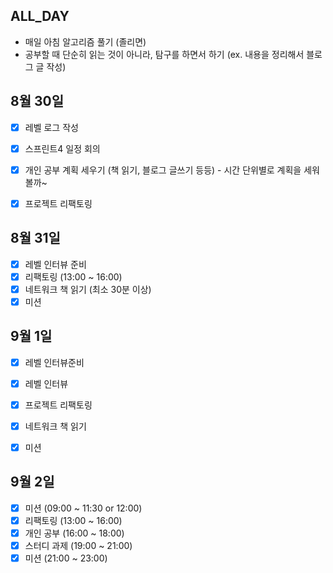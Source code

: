 ## ALL_DAY

- 매일 아침 알고리즘 풀기 (졸리면)
- 공부할 때 단순히 읽는 것이 아니라, 탐구를 하면서 하기 (ex. 내용을 정리해서 블로그 글 작성)


## 8월 30일

- [x] 레벨 로그 작성
- [x] 스프린트4 일정 회의
- [x] 개인 공부 계획 세우기 (책 읽기, 블로그 글쓰기 등등) - 시간 단위별로 계획을 세워볼까~
- [x] 프로젝트 리팩토링


## 8월 31일

- [x] 레벨 인터뷰 준비
- [x] 리팩토링 (13:00 ~ 16:00)
- [x] 네트워크 책 읽기 (최소 30분 이상)
- [x] 미션

## 9월 1일

- [x] 레벨 인터뷰준비
- [x] 레벨 인터뷰
- [x] 프로젝트 리팩토링
- [x] 네트워크 책 읽기
- [x] 미션  


## 9월 2일

- [x] 미션 (09:00 ~ 11:30 or 12:00)
- [x] 리팩토링 (13:00 ~ 16:00)
- [x] 개인 공부 (16:00 ~ 18:00)
- [x] 스터디 과제 (19:00 ~ 21:00)
- [x] 미션 (21:00 ~ 23:00)

